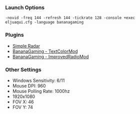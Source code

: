 ### Launch Options
```
-novid -freq 144 -refresh 144 -tickrate 128 -console +exec eljuaqui.cfg -language bananagaming
```

### Plugins
- [Simple Radar](http://simpleradar.com/)
- [BananaGaming - TextColorMod](https://bananagaming.tv/textcolormod.php)
- [BananaGaming - ImprovedRadioMod](https://bananagaming.tv/improvedradiomod.php)

### Other Settings
- Windows Sensitivity: 6/11
- Mouse DPI: 960
- Mouse Polling Rate: 1000hz
- 1920x1080
- FOV X: 46
- FOV Y: 74
